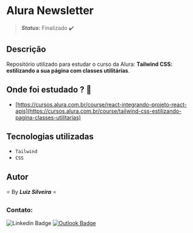 <!-- Status: -->
<!-- **_Status:_** Finalizado :heavy_check_mark: -->
<!-- **_Status:_** Em andamento :construction: -->

# Alura Newsletter

> **_Status:_** Finalizado :heavy_check_mark:

<!-- > **_Status:_** Em andamento :construction: -->

## Descrição

Repositório utilizado para estudar o curso da Alura: **Tailwind CSS: estilizando a sua página com classes utilitárias**.

## Onde foi estudado ? :scroll:

- [https://cursos.alura.com.br/course/react-integrando-projeto-react-apis](https://cursos.alura.com.br/course/tailwind-css-estilizando-pagina-classes-utilitarias)

## Tecnologias utilizadas

- `Tailwind`
- `CSS`

## Autor

:star: By **_Luiz Silveira_** :star:

### Contato:

![Linkedin Badge](https://img.shields.io/badge/-Luiz-blue?style=flat-square&logo=Linkedin&logoColor=white&link=https://www.linkedin.com/in/luiz-silveira-front-end/) [![Outlook Badge](https://img.shields.io/badge/-l.filiphis@hotmail.com-blue?style=flat-square&logo=microsoft-outlook&logoColor=white&link=mailto:l.filiphis@hotmail.com)](mailto:l.filiphis@hotmail)
